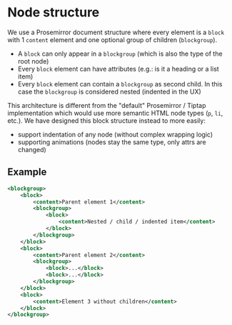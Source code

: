 # Node structure

We use a Prosemirror document structure where every element is a `block` with 1 `content` element and one optional group of children (`blockgroup`).

- A `block` can only appear in a `blockgroup` (which is also the type of the root node)
- Every `block` element can have attributes (e.g.: is it a heading or a list item)
- Every `block` element can contain a `blockgroup` as second child. In this case the `blockgroup` is considered nested (indented in the UX)

This architecture is different from the "default" Prosemirror / Tiptap implementation which would use more semantic HTML node types (`p`, `li`, etc.). We have designed this block structure instead to more easily:

- support indentation of any node (without complex wrapping logic)
- supporting animations (nodes stay the same type, only attrs are changed)

## Example

```xml
<blockgroup>
    <block>
        <content>Parent element 1</content>
        <blockgroup>
            <block>
                <content>Nested / child / indented item</content>
            </block>
        </blockgroup>
    </block>
    <block>
        <content>Parent element 2</content>
        <blockgroup>
            <block>...</block>
            <block>...</block>
        </blockgroup>
    </block>
    <block>
        <content>Element 3 without children</content>
    </block>
</blockgroup>
```
